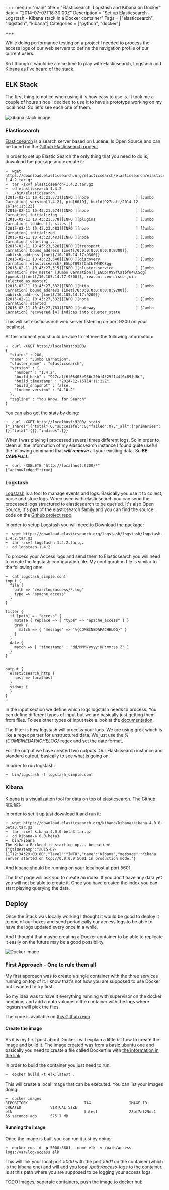 +++
menu = "main"
title = "Elasticsearch, Logstash and Kibana on Docker"
date = "2014-07-07T18:30:00Z"
Description = "Set up Elasticsearch - Logstash - Kibana stack in a Docker container"
Tags = ["elasticsearch", "logstash", "kibana"]
Categories = ["python", "docker"]

+++

While doing performance testing on a project I needed to process the access logs
of our web servers to define the navigation profile of our current users. 

So I though it would be a nice time to play with Elasticsearch, Logstash and Kibana 
as I've heard of the stack.

## ELK Stack

The first thing to notice when using it is how easy to use is. It took me a couple of hours
since I decided to use it to have a prototype working on my local host. So let's see each one of them.

![kibana stack image](../img/log-logstash-elasticsearch-kibana-flow-small.jpg)

### Elasticsearch

[Elasticsearch](http://www.elasticsearch.org/overview/elasticsearch) is a search server based on Lucene. 
Is Open Source and can be found on the [Github Elasticsearch project](https://github.com/elasticsearch/elasticsearch)

In order to set up Elastic Search the only thing that you need to do is, download the package and execute it:

```console
➜  wget https://download.elasticsearch.org/elasticsearch/elasticsearch/elasticsearch-1.4.2.tar.gz
➜  tar -zxvf elasticsearch-1.4.2.tar.gz
➜  cd elasticsearch-1.4.2
➜  ./bin/elasticsearch
[2015-02-11 10:43:21,573][INFO ][node                     ] [Jumbo Carnation] version[1.4.2], pid[6019], build[927caff/2014-12-16T14:11:12Z]
[2015-02-11 10:43:21,574][INFO ][node                     ] [Jumbo Carnation] initializing ...
[2015-02-11 10:43:21,578][INFO ][plugins                  ] [Jumbo Carnation] loaded [], sites []
[2015-02-11 10:43:23,483][INFO ][node                     ] [Jumbo Carnation] initialized
[2015-02-11 10:43:23,483][INFO ][node                     ] [Jumbo Carnation] starting ...
[2015-02-11 10:43:23,528][INFO ][transport                ] [Jumbo Carnation] bound_address {inet[/0:0:0:0:0:0:0:0:9300]}, publish_address {inet[/10.105.14.17:9300]}
[2015-02-11 10:43:23,540][INFO ][discovery                ] [Jumbo Carnation] elasticsearch/_EGLpT09SfCaIbfW4KCSqg
[2015-02-11 10:43:27,315][INFO ][cluster.service          ] [Jumbo Carnation] new_master [Jumbo Carnation][_EGLpT09SfCaIbfW4KCSqg][pumuki][inet[/10.105.14.17:9300]], reason: zen-disco-join (elected_as_master)
[2015-02-11 10:43:27,332][INFO ][http                     ] [Jumbo Carnation] bound_address {inet[/0:0:0:0:0:0:0:0:9200]}, publish_address {inet[/10.105.14.17:9200]}
[2015-02-11 10:43:27,332][INFO ][node                     ] [Jumbo Carnation] started
[2015-02-11 10:43:27,783][INFO ][gateway                  ] [Jumbo Carnation] recovered [4] indices into cluster_state
```

This will set elasticsearch web server listening on port 9200 on your localhost.

At this moment you should be able to retrieve the following information:

```console
➜  curl -XGET http://localhost:9200/
{
  "status" : 200,
  "name" : "Jumbo Carnation",
  "cluster_name" : "elasticsearch",
  "version" : {
    "number" : "1.4.2",
    "build_hash" : "927caff6f05403e936c20bf4529f144f0c89fd8c",
    "build_timestamp" : "2014-12-16T14:11:12Z",
    "build_snapshot" : false,
    "lucene_version" : "4.10.2"
  },
  "tagline" : "You Know, for Search"
}
```

You can also get the stats by doing:

```console
➜  curl -XGET http://localhost:9200/_stats
{"_shards":{"total":0,"successful":0,"failed":0},"_all":{"primaries":{},"total":{}},"indices":{}}
```

When I was playing I processed several times different logs. So in order to clean all the information of
my elasticsearch instance I found quite useful the following command that ***will remove*** all your
existing data. So ***BE CAREFULL***:

```console
➜  curl -XDELETE "http://localhost:9200/*"
{"acknowledged":true}
```

### Logstash

[Logstash](http://logstash.net/) is a tool to manage events and logs. Basically you use it to collect, parse and store logs.
When used with elasticsearch you can send the processed logs structured to elasticsearch to be queried.
It's also Open Source, it's part of the elasticsearch family and you can find the source code on
the [Github project repo](https://github.com/elasticsearch/logstash).

In order to setup Logstash you will need to Download the package:

```console
➜  wget https://download.elasticsearch.org/logstash/logstash/logstash-1.4.2.tar.gz
➜  tar -zxvf logstashh-1.4.2.tar.gz
➜  cd logstash-1.4.2
```

To process your Access logs and send them to Elasticsearch you will need to create the logstash configuration file.
My configuration file is similar to the following one:

```console
➜  cat logstash_simple.conf 
input {
  file {
    path => "/var/log/access/*.log"
    type => "apache_access"
  }
}

filter {
  if [path] =~ "access" {
    mutate { replace => { "type" => "apache_access" } }
    grok {
      match => { "message" => "%{COMBINEDAPACHELOG}" }
    }
  }
  date {
    match => [ "timestamp" , "dd/MMM/yyyy:HH:mm:ss Z" ]
  }
}


output {
  elasticsearch_http {
    host => localhost 
  } 
  stdout { 
  } 
}
➜
```

In the input section we define which logs logstash needs to process. You can define
different types of input but we are basically just getting them from files. 
To see other types of input take a look at the [documentation](http://logstash.net/docs/1.4.2/).

The filter is how logstash will process your logs. We are using grok which is like a regex parser 
for unstructured data. We just use the *%{COMBINEDAPACHELOG}* regex and set the date format.

For the output we have created two outputs. Our Elasticsearch instance and standard output,
basically to see what is going on.

In order to run logstash:

```console
➜  bin/logstash -f logstash_simple.conf
```

### Kibana

[Kibana](http://www.elasticsearch.org/overview/kibana/) is a visualization tool for data on top
of elasticsearch. The [Github project](https://github.com/elasticsearch/kibana).

In order to set it up just download it and run it:

```console
➜  wget https://download.elasticsearch.org/kibana/kibana/kibana-4.0.0-beta3.tar.gz 
➜  tar -zxvf kibana-4.0.0-beta3.tar.gz
➜  cd kibana-4.0.0-beta3
➜  bin/kibana
The Kibana Backend is starting up... be patient
{"@timestamp":"2015-02-11T12:34:29+00:00","level":"INFO","name":"Kibana","message":"Kibana server started on tcp://0.0.0.0:5601 in production mode."}
```

And kibana should be running on your localhost at port 5601.

The first page will ask you to create an index. If you don't have any data yet you will not be able to create it.
Once you have created the index you can start playing querying the data.

## Deploy

Once the Stack was locally working I thought it would be good to deploy it to one of our boxes
and send periodically our access logs to be able to have the logs updated every once in a while.

And I thought that maybe creating a Docker container to be able to replicate it easily on the future may
be a good possibility.

![Docker image](../img/docker_logo.png)

### First Approach - One to rule them all

My first approach was to create a single container with the three services running on top of it.
I know that's not how you are supposed to use Docker but I wanted to try first.

So my idea was to have it everything running with supervisor on the docker container and add a data volume 
to the container with the logs where logstash will pick the files.

The code is available on [this Github repo](https://github.com/raulcd/elk-docker).

#### Create the image

As it is my first post about Docker I will explain a little bit how to create the image and build it.
The image created was from a basic ubuntu one and basically you need to create a file called Dockerfile
with [the information in the link](https://github.com/raulcd/elk-docker/blob/master/Dockerfile).

In order to build the container you just need to run:

```console
➜  docker build -t elk:latest .
```

This will create a local image that can be executed. You can list your images doing:

```console
➜  docker images
REPOSITORY                         TAG                 IMAGE ID            CREATED             VIRTUAL SIZE
elk                                latest              28bf7af29dc1        55 seconds ago      575.7 MB
```

#### Running the image

Once the image is built you can run it just by doing:

```code
➜  docker run -d -p 5000:5601 --name elk -v /path/access-logs:/var/log/access elk
```

This will link your local port *5000* with the port *5601* on the container (which is the kibana one) and will
add you local */path/access-logs* to the container. Is at this path where you are supposed to be logging your
access logs.

TODO Images, separate containers, push the image to docker hub
